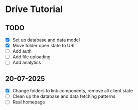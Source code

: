 # Drive Tutorial

## TODO

- [x] Set up database and data model
- [x] Move folder open state to URL
- [ ] Add auth
- [ ] Add file uploading
- [ ] Add analytics

## 20-07-2025

- [x] Change folders to link components, remove all client state
- [ ] Clean up the database and data fetching patterns
- [ ] Real homepage
